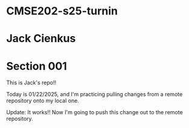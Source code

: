 # CMSE202-s25-turnin
# Jack Cienkus
# Section 001

This is Jack's repo!!

Today is 01/22/2025, and I'm practicing pulling changes from a remote repository onto my local one.

Update: It works!! Now I'm going to push this change out to the remote repository.
